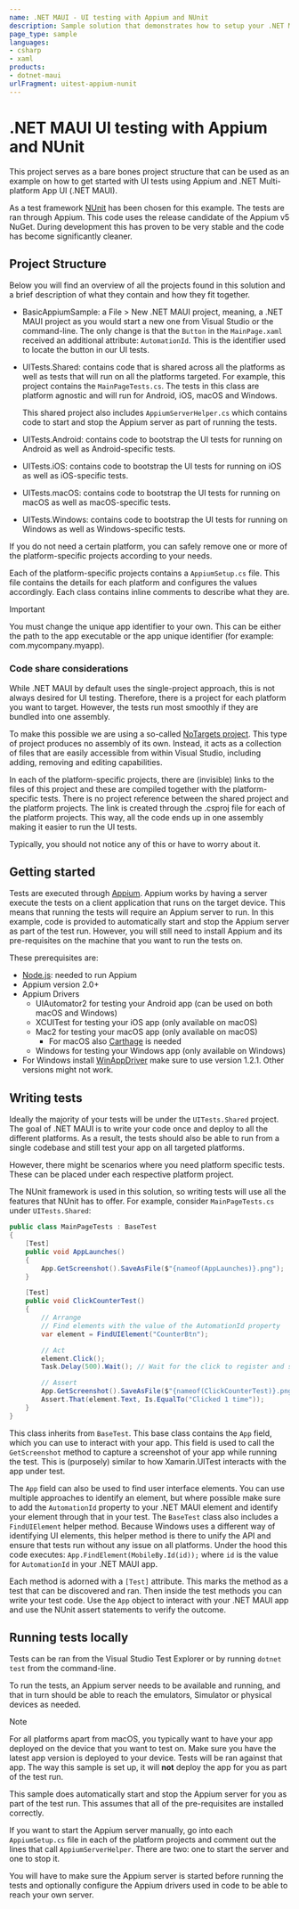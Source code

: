 ```yaml
---
name: .NET MAUI - UI testing with Appium and NUnit
description: Sample solution that demonstrates how to setup your .NET MAUI app for UI testing with Appium and NUnit.
page_type: sample
languages:
- csharp
- xaml
products:
- dotnet-maui
urlFragment: uitest-appium-nunit
---
```


# .NET MAUI UI testing with Appium and NUnit

This project serves as a bare bones project structure that can be used as an example on how to get started with UI tests using Appium and .NET Multi-platform App UI (.NET MAUI).

As a test framework [NUnit](https://nunit.org/) has been chosen for this example. The tests are ran through Appium. This code uses the release candidate of the Appium v5 NuGet. During development this has proven to be very stable and the code has become significantly cleaner.

## Project Structure

Below you will find an overview of all the projects found in this solution and a brief description of what they contain and how they fit together.

* BasicAppiumSample: a File > New .NET MAUI project, meaning, a .NET MAUI project as you would start a new one from Visual Studio or the command-line. The only change is that the `Button` in the `MainPage.xaml` received an additional attribute: `AutomationId`. This is the identifier used to locate the button in our UI tests.

* UITests.Shared: contains code that is shared across all the platforms as well as tests that will run on all the platforms targeted. For example, this project contains the `MainPageTests.cs`. The tests in this class are platform agnostic and will run for Android, iOS, macOS and Windows.

  This shared project also includes `AppiumServerHelper.cs` which contains code to start and stop the Appium server as part of running the tests.

* UITests.Android: contains code to bootstrap the UI tests for running on Android as well as Android-specific tests.
* UITests.iOS: contains code to bootstrap the UI tests for running on iOS as well as iOS-specific tests.
* UITests.macOS: contains code to bootstrap the UI tests for running on macOS as well as macOS-specific tests.
* UITests.Windows: contains code to bootstrap the UI tests for running on Windows as well as Windows-specific tests.

If you do not need a certain platform, you can safely remove one or more of the platform-specific projects according to your needs.

Each of the platform-specific projects contains a `AppiumSetup.cs` file. This file contains the details for each platform and configures the values accordingly. Each class contains inline comments to describe what they are.

> [!IMPORTANT]
> You must change the unique app identifier to your own. This can be either the path to the app executable or the app unique identifier  (for example: com.mycompany.myapp).

### Code share considerations

While .NET MAUI by default uses the single-project approach, this is not always desired for UI testing. Therefore, there is a project for each platform you want to target. However, the tests run most smoothly if they are bundled into one assembly.

To make this possible we are using a so-called [NoTargets project](https://github.com/microsoft/MSBuildSdks/blob/main/src/NoTargets/). This type of project produces no assembly of its own. Instead, it acts as a collection of files that are easily accessible from within Visual Studio, including adding, removing and editing capabilities.

In each of the platform-specific projects, there are (invisible) links to the files of this project and these are compiled together with the platform-specific tests. There is no project reference between the shared project and the platform projects. The link is created through the .csproj file for each of the platform projects. This way, all the code ends up in one assembly making it easier to run the UI tests.

Typically, you should not notice any of this or have to worry about it.

## Getting started

Tests are executed through [Appium](https://appium.io/). Appium works by having a server execute the tests on a client application that runs on the target device. This means that running the tests will require an Appium server to run. In this example, code is provided to automatically start and stop the Appium server as part of the test run. However, you will still need to install Appium and its pre-requisites on the machine that you want to run the tests on.

These prerequisites are:

* [Node.js](https://nodejs.org/): needed to run Appium
* Appium version 2.0+
* Appium Drivers
  * UIAutomator2 for testing your Android app (can be used on both macOS and Windows)
  * XCUITest for testing your iOS app (only available on macOS)
  * Mac2 for testing your macOS app (only available on macOS)
    * For macOS also [Carthage](https://github.com/Carthage/Carthage) is needed
  * Windows for testing your Windows app (only available on Windows)
* For Windows install [WinAppDriver](https://github.com/microsoft/WinAppDriver) make sure to use version 1.2.1. Other versions might not work.

<!-- TODO: Link to instructions -->

## Writing tests

Ideally the majority of your tests will be under the `UITests.Shared` project. The goal of .NET MAUI is to write your code once and deploy to all the different platforms. As a result, the tests should also be able to run from a single codebase and still test your app on all targeted platforms.

However, there might be scenarios where you need platform specific tests. These can be placed under each respective platform project.

The NUnit framework is used in this solution, so writing tests will use all the features that NUnit has to offer. For example, consider `MainPageTests.cs` under `UITests.Shared`:

```csharp
public class MainPageTests : BaseTest
{
    [Test]
    public void AppLaunches()
    {
        App.GetScreenshot().SaveAsFile($"{nameof(AppLaunches)}.png");
    }

    [Test]
    public void ClickCounterTest()
    {
        // Arrange
        // Find elements with the value of the AutomationId property
        var element = FindUIElement("CounterBtn");

        // Act
        element.Click();
        Task.Delay(500).Wait(); // Wait for the click to register and show up on the screenshot

        // Assert
        App.GetScreenshot().SaveAsFile($"{nameof(ClickCounterTest)}.png");
        Assert.That(element.Text, Is.EqualTo("Clicked 1 time"));
    }
}
```

This class inherits from `BaseTest`. This base class contains the `App` field, which you can use to interact with your app. This field is used to call the `GetScreenshot` method to capture a screenshot of your app while running the test. This is (purposely) similar to how Xamarin.UITest interacts with the app under test.

The `App` field can also be used to find user interface elements. You can use multiple approaches to identify an element, but where possible make sure to add the `AutomationId` property to your .NET MAUI element and identify your element through that in your test. The `BaseTest` class also includes a `FindUIElement` helper method. Because Windows uses a different way of identifying UI elements, this helper method is there to unify the API and ensure that tests run without any issue on all platforms. Under the hood this code executes: `App.FindElement(MobileBy.Id(id));` where `id` is the value for `AutomationId` in your .NET MAUI app.

Each method is adorned with a `[Test]` attribute. This marks the method as a test that can be discovered and ran. Then inside the test methods you can write your test code. Use the `App` object to interact with your .NET MAUI app and use the NUnit assert statements to verify the outcome.

## Running tests locally

Tests can be ran from the Visual Studio Test Explorer or by running `dotnet test` from the command-line.

To run the tests, an Appium server needs to be available and running, and that in turn should be able to reach the emulators, Simulator or physical devices as needed.

> [!NOTE]
> For all platforms apart from macOS, you typically want to have your app deployed on the device that you want to test on. Make sure you have the latest app version is deployed to your device. Tests will be ran against that app. The way this sample is set up, it will **not** deploy the app for you as part of the test run.

This sample does automatically start and stop the Appium server for you as part of the test run. This assumes that all of the pre-requisites are installed correctly.

If you want to start the Appium server manually, go into each `AppiumSetup.cs` file in each of the platform projects and comment out the lines that call `AppiumServerHelper`. There are two: one to start the server and one to stop it.

You will have to make sure the Appium server is started before running the tests and optionally configure the Appium drivers used in code to be able to reach your own server.
